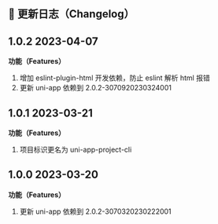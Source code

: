 ## 📌 更新日志（Changelog）

## 1.0.2 2023-04-07

**功能（Features）**

1. 增加 eslint-plugin-html 开发依赖，防止 eslint 解析 html 报错
2. 更新 uni-app 依赖到 2.0.2-3070920230324001

## 1.0.1 2023-03-21

**功能（Features）**

1. 项目标识更名为 uni-app-project-cli

## 1.0.0 2023-03-20

**功能（Features）**

1. 更新 uni-app 依赖到 2.0.2-3070320230222001
